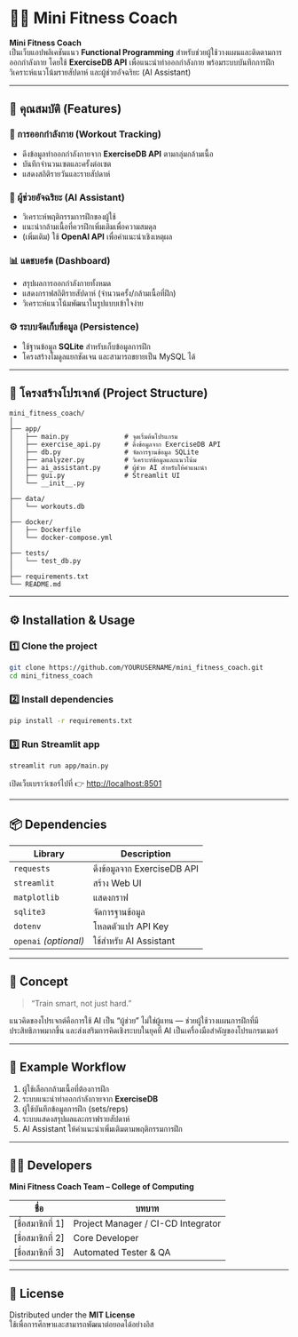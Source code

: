# 🏋️‍♂️ Mini Fitness Coach

**Mini Fitness Coach**  
เป็นเว็บแอปพลิเคชันแนว **Functional Programming** สำหรับช่วยผู้ใช้วางแผนและติดตามการออกกำลังกาย โดยใช้ **ExerciseDB API** เพื่อแนะนำท่าออกกำลังกาย พร้อมระบบบันทึกการฝึก วิเคราะห์แนวโน้มรายสัปดาห์ และผู้ช่วยอัจฉริยะ (AI Assistant)

---

## 🚀 คุณสมบัติ (Features)

### 💪 การออกกำลังกาย (Workout Tracking)
- ดึงข้อมูลท่าออกกำลังกายจาก **ExerciseDB API** ตามกลุ่มกล้ามเนื้อ  
- บันทึกจำนวนเซตและครั้งต่อเซต  
- แสดงสถิติรายวันและรายสัปดาห์  

### 🧠 ผู้ช่วยอัจฉริยะ (AI Assistant)
- วิเคราะห์พฤติกรรมการฝึกของผู้ใช้  
- แนะนำกล้ามเนื้อที่ควรฝึกเพิ่มเติมเพื่อความสมดุล  
- (เพิ่มเติม) ใช้ **OpenAI API** เพื่อคำแนะนำเชิงเหตุผล  

### 📊 แดชบอร์ด (Dashboard)
- สรุปผลการออกกำลังกายทั้งหมด  
- แสดงกราฟสถิติรายสัปดาห์ (จำนวนครั้ง/กล้ามเนื้อที่ฝึก)  
- วิเคราะห์แนวโน้มพัฒนาในรูปแบบเข้าใจง่าย  

### ⚙️ ระบบจัดเก็บข้อมูล (Persistence)
- ใช้ฐานข้อมูล **SQLite** สำหรับเก็บข้อมูลการฝึก  
- โครงสร้างโมดูลแยกชัดเจน และสามารถขยายเป็น MySQL ได้  

---

## 🧩 โครงสร้างโปรเจกต์ (Project Structure)

```
mini_fitness_coach/
│
├── app/
│   ├── main.py              # จุดเริ่มต้นโปรแกรม
│   ├── exercise_api.py      # ดึงข้อมูลจาก ExerciseDB API
│   ├── db.py                # จัดการฐานข้อมูล SQLite
│   ├── analyzer.py          # วิเคราะห์ข้อมูลและแนวโน้ม
│   ├── ai_assistant.py      # ผู้ช่วย AI สำหรับให้คำแนะนำ
│   ├── gui.py               # Streamlit UI
│   └── __init__.py
│
├── data/
│   └── workouts.db
│
├── docker/
│   ├── Dockerfile
│   └── docker-compose.yml
│
├── tests/
│   └── test_db.py
│
├── requirements.txt
└── README.md
```

---

## ⚙️ Installation & Usage

### 1️⃣ Clone the project
```bash
git clone https://github.com/YOURUSERNAME/mini_fitness_coach.git
cd mini_fitness_coach
```

### 2️⃣ Install dependencies
```bash
pip install -r requirements.txt
```

### 3️⃣ Run Streamlit app
```bash
streamlit run app/main.py
```

เปิดเว็บเบราว์เซอร์ไปที่ 👉 [http://localhost:8501](http://localhost:8501)

---

## 📦 Dependencies

| Library | Description |
|----------|-------------|
| `requests` | ดึงข้อมูลจาก ExerciseDB API |
| `streamlit` | สร้าง Web UI |
| `matplotlib` | แสดงกราฟ |
| `sqlite3` | จัดการฐานข้อมูล |
| `dotenv` | โหลดตัวแปร API Key |
| `openai` *(optional)* | ใช้สำหรับ AI Assistant |

---

## 🧠 Concept

> “Train smart, not just hard.”

แนวคิดของโปรเจกต์คือการใช้ AI เป็น “ผู้ช่วย” ไม่ใช่ผู้แทน — ช่วยผู้ใช้วางแผนการฝึกที่มีประสิทธิภาพมากขึ้น และส่งเสริมการคิดเชิงระบบในยุคที่ AI เป็นเครื่องมือสำคัญของโปรแกรมเมอร์

---

## 📜 Example Workflow

1. ผู้ใช้เลือกกล้ามเนื้อที่ต้องการฝึก  
2. ระบบแนะนำท่าออกกำลังกายจาก **ExerciseDB**  
3. ผู้ใช้บันทึกข้อมูลการฝึก (sets/reps)  
4. ระบบแสดงสรุปผลและกราฟรายสัปดาห์  
5. AI Assistant ให้คำแนะนำเพิ่มเติมตามพฤติกรรมการฝึก  

---

## 👨‍💻 Developers

**Mini Fitness Coach Team – College of Computing**

| ชื่อ | บทบาท |
|------|--------|
| [ชื่อสมาชิกที่ 1] | Project Manager / CI-CD Integrator |
| [ชื่อสมาชิกที่ 2] | Core Developer |
| [ชื่อสมาชิกที่ 3] | Automated Tester & QA |

---

## 📜 License

Distributed under the **MIT License**  
ใช้เพื่อการศึกษาและสามารถพัฒนาต่อยอดได้อย่างอิส
